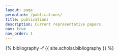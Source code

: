 ```yaml
---
layout: page
permalink: /publications/
title: publications
description: Current representative papers.
nav: true
nav_order: 1
---
```

<!-- _pages/publications.md -->
<div class="publications">

{% bibliography -f {{ site.scholar.bibliography }} %}

</div>
